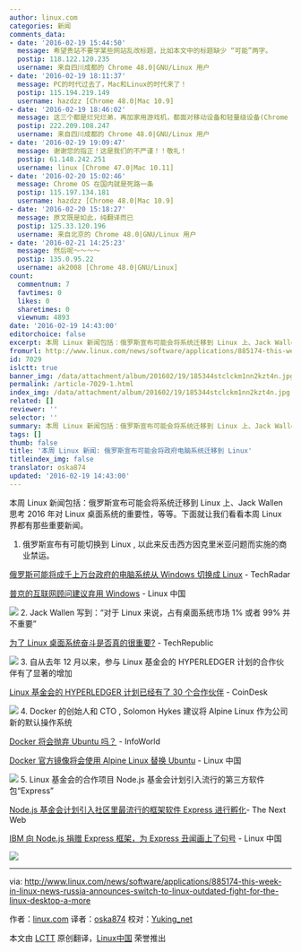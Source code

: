 ```yaml
---
author: linux.com
categories: 新闻
comments_data:
- date: '2016-02-19 15:44:50'
  message: 希望贵站不要学某些网站乱改标题，比如本文中的标题缺少 “可能”两字。
  postip: 118.122.120.235
  username: 来自四川成都的 Chrome 48.0|GNU/Linux 用户
- date: '2016-02-19 18:11:37'
  message: PC的时代过去了，Mac和Linux的时代来了！
  postip: 115.194.219.149
  username: hazdzz [Chrome 48.0|Mac 10.9]
- date: '2016-02-19 18:46:02'
  message: 这三个都是烂兄烂弟，再加家用游戏机，都面对移动设备和轻量级设备(Chrome OS)的冲击。
  postip: 222.209.108.247
  username: 来自四川成都的 Chrome 48.0|GNU/Linux 用户
- date: '2016-02-19 19:09:47'
  message: 谢谢您的指正！这是我们的不严谨！！敬礼！
  postip: 61.148.242.251
  username: linux [Chrome 47.0|Mac 10.11]
- date: '2016-02-20 15:02:46'
  message: Chrome OS 在国内就是死路一条
  postip: 115.197.134.181
  username: hazdzz [Chrome 48.0|Mac 10.9]
- date: '2016-02-20 15:18:27'
  message: 原文既是如此，纯翻译而已
  postip: 125.33.120.196
  username: 来自北京的 Chrome 48.0|GNU/Linux 用户
- date: '2016-02-21 14:25:23'
  message: 然后呢～～～～
  postip: 135.0.95.22
  username: ak2008 [Chrome 48.0|GNU/Linux]
count:
  commentnum: 7
  favtimes: 0
  likes: 0
  sharetimes: 0
  viewnum: 4893
date: '2016-02-19 14:43:00'
editorchoice: false
excerpt: 本周 Linux 新闻包括：俄罗斯宣布可能会将系统迁移到 Linux 上、Jack Wallen 思考 2016 年对 Linux 桌面系统的重要性，等等。
fromurl: http://www.linux.com/news/software/applications/885174-this-week-in-linux-news-russia-announces-switch-to-linux-outdated-fight-for-the-linux-desktop-a-more
id: 7029
islctt: true
banner_img: /data/attachment/album/201602/19/185344stclckm1nn2kzt4n.jpg
permalink: /article-7029-1.html
index_img: /data/attachment/album/201602/19/185344stclckm1nn2kzt4n.jpg.thumb.jpg
related: []
reviewer: ''
selector: ''
summary: 本周 Linux 新闻包括：俄罗斯宣布可能会将系统迁移到 Linux 上、Jack Wallen 思考 2016 年对 Linux 桌面系统的重要性，等等。
tags: []
thumb: false
title: '本周 Linux 新闻: 俄罗斯宣布可能会将政府电脑系统迁移到 Linux'
titleindex_img: false
translator: oska874
updated: '2016-02-19 14:43:00'
---
```


本周 Linux 新闻包括：俄罗斯宣布可能会将系统迁移到 Linux 上、Jack Wallen 思考 2016 年对 Linux 桌面系统的重要性，等等。下面就让我们看看本周 Linux 界都有那些重要新闻。


1. 俄罗斯宣布有可能切换到 Linux , 以此来反击西方因克里米亚问题而实施的商业禁运。


[俄罗斯可能将成千上万台政府的电脑系统从 Windows 切换成 Linux](http://www.techradar.com/news/world-of-tech/russia-might-switch-thousands-of-government-computers-to-linux-to-spite-microsoft-1314762) - TechRadar


[普京的互联网顾问建议弃用 Windows](/article-6998-1.html?utm_source=index&utm_medium=more "普京的互联网顾问建议弃用 Windows") - Linux 中国


![](/data/attachment/album/201602/19/185344stclckm1nn2kzt4n.jpg)
2. Jack Wallen 写到：“对于 Linux 来说，占有桌面系统市场 1% 或者 99% 并不重要”


[为了 Linux 桌面系统奋斗是否真的很重要?](http://www.techrepublic.com/article/should-the-fight-for-the-linux-desktop-really-matter/) - TechRepublic


![](/data/attachment/album/201602/19/185350baax51s06fm5nacz.jpg)
3. 自从去年 12 月以来，参与 Linux 基金会的 HYPERLEDGER 计划的合作伙伴有了显著的增加


[Linux 基金会的 HYPERLEDGER 计划已经有了 30 个合作伙伴](http://www.coindesk.com/linux-foundation-led-hyperledger-project-swells-to-30-members/) - CoinDesk


![](/data/attachment/album/201602/19/185351japupchhaj0eymnu.jpg)
4. Docker 的创始人和 CTO , Solomon Hykes 建议将 Alpine Linux 作为公司新的默认操作系统


[Docker 将会抛弃 Ubuntu 吗？](http://www.infoworld.com/article/3031847/open-source-tools/is-docker-ditching-ubuntu-linux-confusion-reigns.html) - InfoWorld


[Docker 官方镜像将会使用 Alpine Linux 替换 Ubuntu](/article-6995-1.html?utm_source=index&utm_medium=more "Docker 官方镜像将会使用 Alpine Linux 替换 Ubuntu") - Linux 中国 


![](/data/attachment/album/201602/19/185354lyq945hhq9pspq5y.jpg)
5. Linux 基金会的合作项目 Node.js 基金会计划引入流行的第三方软件包“Express”


[Node.js 基金会计划引入社区里最流行的框架软件 Express 进行孵化](http://thenextweb.com/dd/2016/02/10/the-node-js-foundation-plans-to-incubate-one-of-the-communitys-most-popular-packages/)- The Next Web


[IBM 向 Node.js 捐赠 Express 框架，为 Express 丑闻画上了句号](/article-6997-1.html?utm_source=index&utm_medium=more "IBM 向 Node.js 捐赠 Express 框架，为 Express 丑闻画上了句号") - Linux 中国 


![](/data/attachment/album/201602/19/185419t999raezl09yle0e.jpg)



---


via: <http://www.linux.com/news/software/applications/885174-this-week-in-linux-news-russia-announces-switch-to-linux-outdated-fight-for-the-linux-desktop-a-more>


作者：[linux.com](http://linux.com) 译者：[oska874](https://github.com/oska874) 校对：[Yuking\_net](https://github.com/Yuking-net)


本文由 [LCTT](https://github.com/LCTT/TranslateProject) 原创翻译，[Linux中国](https://linux.cn/) 荣誉推出